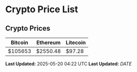 # Crypto Price List

## Crypto Prices
| Bitcoin | Ethereum | Litecoin |
| ------- | -------- | -------- |
| $105653 | $2550.48 | $97.28 |
**Last Updated:** 2025-05-20 04:22 UTC
**Last Updated:** $DATE$
